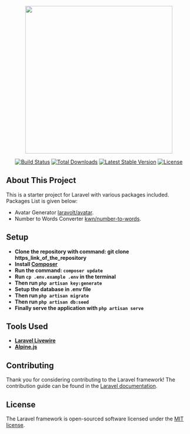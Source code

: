 <p align="center"><a href="https://laravel.com" target="_blank"><img src="https://raw.githubusercontent.com/laravel/art/master/logo-lockup/5%20SVG/2%20CMYK/1%20Full%20Color/laravel-logolockup-cmyk-red.svg" width="400"></a></p>

<p align="center">
<a href="https://travis-ci.org/laravel/framework"><img src="https://travis-ci.org/laravel/framework.svg" alt="Build Status"></a>
<a href="https://packagist.org/packages/laravel/framework"><img src="https://img.shields.io/packagist/dt/laravel/framework" alt="Total Downloads"></a>
<a href="https://packagist.org/packages/laravel/framework"><img src="https://img.shields.io/packagist/v/laravel/framework" alt="Latest Stable Version"></a>
<a href="https://packagist.org/packages/laravel/framework"><img src="https://img.shields.io/packagist/l/laravel/framework" alt="License"></a>
</p>

## About This Project

This is a starter project for Laravel with various packages included.
Packages List is given below:

-   Avatar Generator [laravolt/avatar](https://github.com/laravolt/avatar).
-   Number to Words Converter [kwn/number-to-words](https://github.com/kwn/number-to-words).

## Setup

-   **Clone the repository with command: git clone https_link_of_the_repository**
-   **Install [Composer](https://getcomposer.org/download/)**
-   **Run the command: `composer update`**
-   **Run `cp .env.example .env` in the terminal**
-   **Then run `php artisan key:generate`**
-   **Setup the database in .env file**
-   **Then run `php artisan migrate`**
-   **Then run `php artisan db:seed`**
-   **Finally serve the application with `php artisan serve`**

## Tools Used

-   **[Laravel Livewire](https://laravel-livewire.com/)**
-   **[Alpine.js](https://alpinejs.dev/)**

## Contributing

Thank you for considering contributing to the Laravel framework! The contribution guide can be found in the [Laravel documentation](https://laravel.com/docs/contributions).

## License

The Laravel framework is open-sourced software licensed under the [MIT license](https://opensource.org/licenses/MIT).
